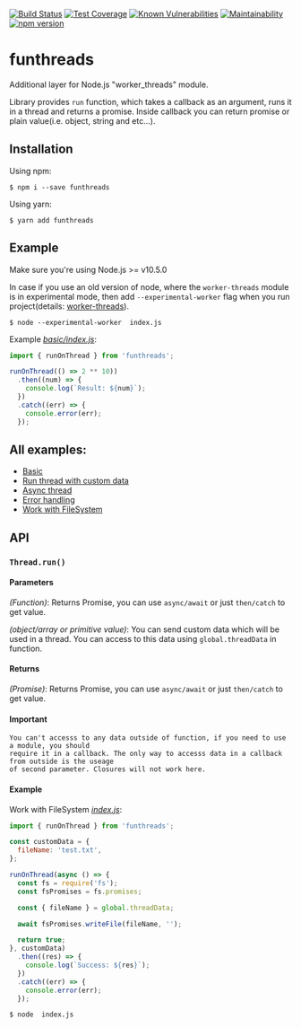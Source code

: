 [![Build Status](https://travis-ci.org/nairihar/funthreads.svg?branch=master)](https://travis-ci.org/nairihar/funthreads)
[![Test Coverage](https://api.codeclimate.com/v1/badges/94861d745710a9a493d7/test_coverage)](https://codeclimate.com/github/nairihar/funthreads/test_coverage)
[![Known Vulnerabilities](https://snyk.io/test/github/nairihar/funthreads/badge.svg)](https://snyk.io/test/github/nairihar/funthreads)
[![Maintainability](https://api.codeclimate.com/v1/badges/94861d745710a9a493d7/maintainability)](https://codeclimate.com/github/nairihar/funthreads/maintainability)
[![npm version](https://badge.fury.io/js/funthreads.svg)](https://www.npmjs.com/package/funthreads)

# funthreads
Additional layer for Node.js "worker_threads" module.

Library provides `run` function, which takes a callback as an argument, runs it in a thread and returns a promise. Inside callback you can return promise or plain value(i.e. object, string and etc...).

## Installation


Using npm:
```shell
$ npm i --save funthreads
```

Using yarn:
```shell
$ yarn add funthreads
```

## Example

Make sure you're using Node.js >= v10.5.0

In case if you use an old version of node, where the `worker-threads` module is in experimental mode, then add `--experimental-worker` flag when you run project(details: [worker-threads](https://nodejs.org/api/worker_threads.html)).
```shall
$ node --experimental-worker  index.js
```

Example [_basic/index.js_](https://github.com/nairihar/funthreads/blob/master/examples/basic/index.js):

```javascript
import { runOnThread } from 'funthreads';

runOnThread(() => 2 ** 10))
  .then((num) => {
    console.log(`Result: ${num}`);
  })
  .catch((err) => {
    console.error(err);
  });
```

## All examples:
- [Basic](https://github.com/nairihar/funthreads/tree/master/examples/basic)
- [Run thread with custom data](https://github.com/nairihar/funthreads/blob/master/examples/run_thread_with_custom_data/index.js)
- [Async thread](https://github.com/nairihar/funthreads/blob/master/examples/async_thread/index.js)
- [Error handling](https://github.com/nairihar/funthreads/blob/master/examples/error_handling/index.js)
- [Work with FileSystem](https://github.com/nairihar/funthreads/blob/master/examples/work_with_file_system/index.js)

## API

### `Thread.run()`

#### Parameters
*(Function)*: Returns Promise, you can use `async/await` or just `then/catch` to get value.

*(object/array or primitive value)*: You can send custom data which will be used in a thread.
You can access to this data using `global.threadData` in function.

#### Returns
*(Promise)*: Returns Promise, you can use `async/await` or just `then/catch` to get value.

#### Important
```
You can't accesss to any data outside of function, if you need to use a module, you should
require it in a callback. The only way to accesss data in a callback from outside is the useage
of second parameter. Closures will not work here.
```

#### Example
Work with FileSystem [_index.js_](https://github.com/nairihar/funthreads/blob/master/examples/work_with_file_system/index.js):
```javascript
import { runOnThread } from 'funthreads';

const customData = {
  fileName: 'test.txt',
};

runOnThread(async () => {
  const fs = require('fs');
  const fsPromises = fs.promises;

  const { fileName } = global.threadData;

  await fsPromises.writeFile(fileName, '');

  return true;
}, customData)
  .then((res) => {
    console.log(`Success: ${res}`);
  })
  .catch((err) => {
    console.error(err);
  });
```

```shell
$ node  index.js
```

